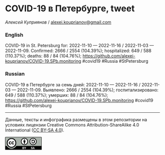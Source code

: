 COVID-19 в Петербурге, tweet
============================

*Алексей Куприянов* /
<a href="mailto:alexei.kouprianov@gmail.com" class="email">alexei.kouprianov@gmail.com</a>

### English

COVID-19 in St. Petersburg for: 2022-11-10 — 2022-11-16 / 2022-11-03 —
2022-11-09. Сonfirmed: 2666 / 2554 (104.39%); hospitalized: 649 / 588
(110.37%); deaths: 88 / 84 (104.76%);
<a href="https://github.com/alexei-kouprianov/COVID-19.SPb.monitoring" class="uri">https://github.com/alexei-kouprianov/COVID-19.SPb.monitoring</a>
\#covid19 \#Russia \#StPetersburg

### Russian

COVID-19 в Петербурге за семь дней: 2022-11-10 — 2022-11-16 / 2022-11-03
— 2022-11-09. Выявлено: 2666 / 2554 (104.39%); госпитализировано: 649 /
588 (110.37%); умерших: 88 / 84 (104.76%);
<a href="https://github.com/alexei-kouprianov/COVID-19.SPb.monitoring" class="uri">https://github.com/alexei-kouprianov/COVID-19.SPb.monitoring</a>
\#covid19 \#Russia \#StPetersburg

------------------------------------------------------------------------

Данные, тексты и инфографика размещены в этом репозитории на условиях
лицензии Creative Commons Attribution-ShareAlike 4.0 International ([CC
BY-SA 4.0](https://creativecommons.org/licenses/by-sa/4.0/)).

![](../misc/CC-BY-SA-icon.png "CC-BY-SA")
